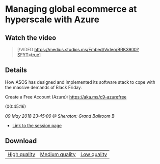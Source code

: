 # Managing global ecommerce at hyperscale with Azure

## Watch the video
> [!VIDEO https://medius.studios.ms/Embed/Video/BRK3900?SFYT=true]

## Details

<p>How ASOS has designed and implemented its software stack to cope with the massive demands of Black Friday.</p><p>Create a Free Account (Azure): <a href="https://aka.ms/c9-azurefree">https://aka.ms/c9-azurefree</a></p> (00:45:16)

*09 May 2018 23:45:00 @ Sheraton: Grand Ballroom B*

- [Link to the session page](https://channel9.msdn.com/Events/Build/2018/BRK3900)

## Download

||||
|:--:|:----:|:-:|
|[High quality](https://sec.ch9.ms/ch9/bcdd/fd97d9be-ab04-4352-a1f2-9d547231bcdd/BRK3900_high.mp4)|[Medium quality](https://sec.ch9.ms/ch9/bcdd/fd97d9be-ab04-4352-a1f2-9d547231bcdd/BRK3900_mid.mp4)|[Low quality](https://sec.ch9.ms/ch9/bcdd/fd97d9be-ab04-4352-a1f2-9d547231bcdd/BRK3900.mp4)
